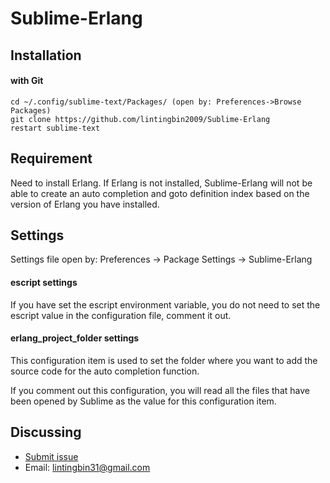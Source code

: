# Sublime-Erlang

Installation
------------

#### with Git

    cd ~/.config/sublime-text/Packages/ (open by: Preferences->Browse Packages)
    git clone https://github.com/lintingbin2009/Sublime-Erlang
    restart sublime-text

Requirement
--------

Need to install Erlang. If Erlang is not installed, Sublime-Erlang will not be able to create an auto completion and goto definition index based on the version of Erlang you have installed.

Settings
--------

Settings file open by: Preferences -> Package Settings -> Sublime-Erlang

#### escript settings 

If you have set the escript environment variable, you do not need to set the escript value in the configuration file, comment it out.

#### erlang_project_folder settings

This configuration item is used to set the folder where you want to add the source code for the auto completion function.

If you comment out this configuration, you will read all the files that have been opened by Sublime as the value for this configuration item.

Discussing
----
- [Submit issue](https://github.com/lintingbin2009/Erl-AutoCompletion/issues)
- Email: lintingbin31@gmail.com

